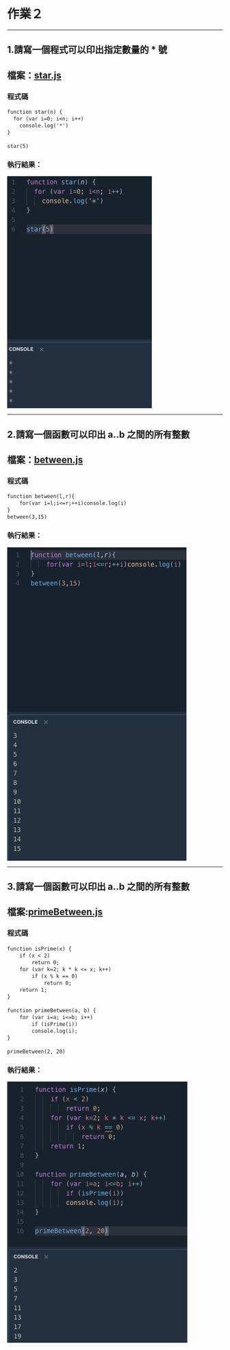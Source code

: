 # 作業２

<hr/>

## 1.請寫一個程式可以印出指定數量的 * 號
## 檔案：[star.js](https://github.com/weng0418/wp109b/blob/main/homework/work2/star.js)
### 程式碼

```
function star(n) {
  for (var i=0; i<n; i++)
    console.log('*')
}

star(5)
```
### 執行結果：
<img src="../jpg/1.png"  align=center /> 

<hr/>

## 2.請寫一個函數可以印出 a..b 之間的所有整數
## 檔案：[between.js](https://github.com/weng0418/wp109b/blob/main/homework/work2/between.js)
### 程式碼

```
function between(l,r){
    for(var i=l;i<=r;++i)console.log(i)
}
between(3,15)
```
### 執行結果：
<img src="../jpg/2.png"  align=center /> 

<hr/>

## 3.請寫一個函數可以印出 a..b 之間的所有整數
## 檔案:[primeBetween.js](https://github.com/weng0418/wp109b/blob/main/homework/work2/primBetween.js)
### 程式碼

```
function isPrime(x) {
    if (x < 2) 
        return 0;
    for (var k=2; k * k <= x; k++)
        if (x % k == 0) 
            return 0;
    return 1;
}

function primeBetween(a, b) {
    for (var i=a; i<=b; i++)
        if (isPrime(i))
        console.log(i);
}

primeBetween(2, 20)
```
### 執行結果：
<img src="../jpg/3.png"  align=center /> 